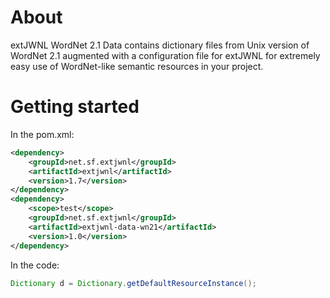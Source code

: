 # About

extJWNL WordNet 2.1 Data contains dictionary files
from Unix version of WordNet 2.1 augmented with
a configuration file for extJWNL for extremely easy
use of WordNet-like semantic resources in your project.

# Getting started

In the pom.xml:

```xml
<dependency>
    <groupId>net.sf.extjwnl</groupId>
    <artifactId>extjwnl</artifactId>
    <version>1.7</version>
</dependency>
<dependency>
    <scope>test</scope>
    <groupId>net.sf.extjwnl</groupId>
    <artifactId>extjwnl-data-wn21</artifactId>
    <version>1.0</version>
</dependency>
```

In the code:

```java
Dictionary d = Dictionary.getDefaultResourceInstance();
```
